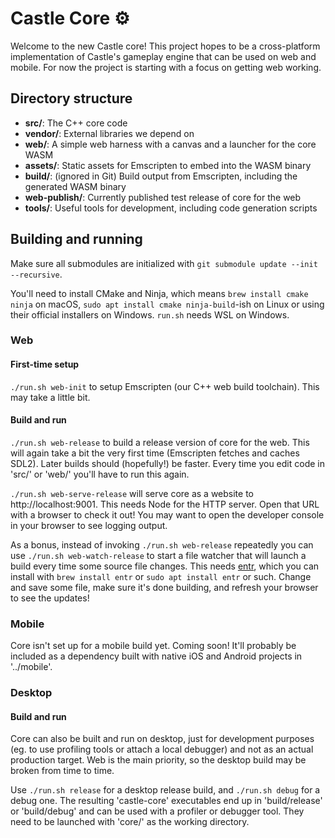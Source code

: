 # Castle Core ⚙️

Welcome to the new Castle core! This project hopes to be a cross-platform
implementation of Castle's gameplay engine that can be used on web and mobile.
For now the project is starting with a focus on getting web working.

## Directory structure

- **src/**: The C++ core code
- **vendor/**: External libraries we depend on
- **web/**: A simple web harness with a canvas and a launcher for the core WASM
- **assets/**: Static assets for Emscripten to embed into the WASM binary
- **build/**: (ignored in Git) Build output from Emscripten, including the generated WASM binary
- **web-publish/**: Currently published test release of core for the web
- **tools/**: Useful tools for development, including code generation scripts

## Building and running

Make sure all submodules are initialized with `git submodule update --init --recursive`.

You'll need to install CMake and Ninja, which means `brew install cmake ninja`
on macOS, `sudo apt install cmake ninja-build`-ish on Linux or using their
official installers on Windows. `run.sh` needs WSL on Windows.

### Web

#### First-time setup

`./run.sh web-init` to setup Emscripten (our C++ web build toolchain). This
may take a little bit.

#### Build and run

`./run.sh web-release` to build a release version of core for the web. This
will again take a bit the very first time (Emscripten fetches and caches SDL2).
Later builds should (hopefully!) be faster. Every time you edit code in 'src/'
or 'web/' you'll have to run this again.

`./run.sh web-serve-release` will serve core as a website to
http://localhost:9001. This needs Node for the HTTP server. Open that URL with
a browser to check it out! You may want to open the developer console in your
browser to see logging output.

As a bonus, instead of invoking `./run.sh web-release` repeatedly you can use
`./run.sh web-watch-release` to start a file watcher that will launch a build
every time some source file changes. This needs
[entr](http://eradman.com/entrproject/), which you can install with `brew
install entr` or `sudo apt install entr` or such. Change and save some file,
make sure it's done building, and refresh your browser to see the updates!

### Mobile

Core isn't set up for a mobile build yet. Coming soon! It'll probably be
included as a dependency built with native iOS and Android projects in
'../mobile'.

### Desktop

#### Build and run

Core can also be built and run on desktop, just for development purposes (eg.
to use profiling tools or attach a local debugger) and not as an actual
production target. Web is the main priority, so the desktop build may be broken
from time to time.

Use `./run.sh release` for a desktop release build, and `./run.sh debug` for a
debug one. The resulting 'castle-core' executables end up in 'build/release' or
'build/debug' and can be used with a profiler or debugger tool. They need to be
launched with 'core/' as the working directory.

